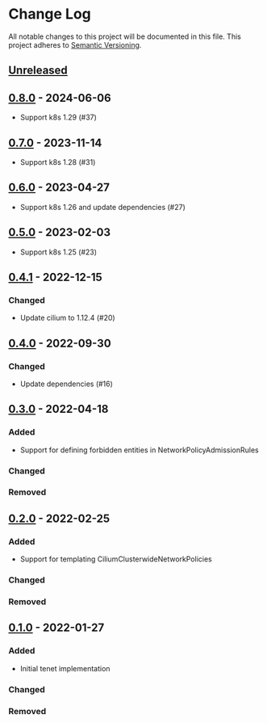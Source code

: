 # Change Log

All notable changes to this project will be documented in this file.
This project adheres to [Semantic Versioning](http://semver.org/).

## [Unreleased]

## [0.8.0] - 2024-06-06
- Support k8s 1.29 (#37)

## [0.7.0] - 2023-11-14
- Support k8s 1.28 (#31)

## [0.6.0] - 2023-04-27
- Support k8s 1.26 and update dependencies (#27)

## [0.5.0] - 2023-02-03
- Support k8s 1.25 (#23)

## [0.4.1] - 2022-12-15

### Changed
- Update cilium to 1.12.4 (#20)

## [0.4.0] - 2022-09-30

### Changed
- Update dependencies (#16)

## [0.3.0] - 2022-04-18

### Added
- Support for defining forbidden entities in NetworkPolicyAdmissionRules

### Changed
### Removed

## [0.2.0] - 2022-02-25

### Added
- Support for templating CiliumClusterwideNetworkPolicies

### Changed
### Removed

## [0.1.0] - 2022-01-27

### Added
- Initial tenet implementation

### Changed
### Removed

[Unreleased]: https://github.com/cybozu-go/tenet/compare/v0.8.0...HEAD
[0.8.0]: https://github.com/cybozu-go/tenet/compare/v0.7.0...v0.8.0
[0.7.0]: https://github.com/cybozu-go/tenet/compare/v0.6.0...v0.7.0
[0.6.0]: https://github.com/cybozu-go/tenet/compare/v0.5.0...v0.6.0
[0.5.0]: https://github.com/cybozu-go/tenet/compare/v0.4.1...v0.5.0
[0.4.1]: https://github.com/cybozu-go/tenet/compare/v0.4.0...v0.4.1
[0.4.0]: https://github.com/cybozu-go/tenet/compare/v0.3.0...v0.4.0
[0.3.0]: https://github.com/cybozu-go/tenet/compare/v0.2.0...v0.3.0
[0.2.0]: https://github.com/cybozu-go/tenet/compare/v0.1.0...v0.2.0
[0.1.0]: https://github.com/cybozu-go/tenet/compare/eb69a70ad3b330d52f1165ac4a95f6948a3cf658...v0.1.0
